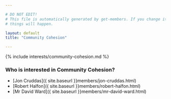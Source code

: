 ```yaml
---

# DO NOT EDIT!
# This file is automatically generated by get-members. If you change it, bad
# things will happen.

layout: default
title: "Community Cohesion"

---
```


{% include interests/community-cohesion.md %}

### Who is interested in Community Cohesion?


* [Jon Cruddas]({ site.baseurl }}members/jon-cruddas.html)
* [Robert Halfon]({ site.baseurl }}members/robert-halfon.html)
* [Mr David Ward]({ site.baseurl }}members/mr-david-ward.html)
